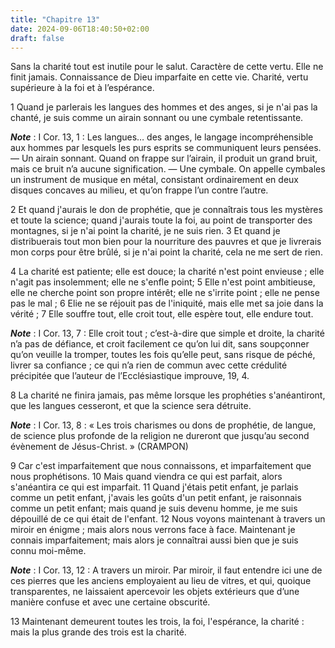 ```yaml
---
title: "Chapitre 13"
date: 2024-09-06T18:40:50+02:00
draft: false
---
```



Sans la charité tout est inutile pour le salut.
Caractère de cette vertu.
Elle ne finit jamais.
Connaissance de Dieu imparfaite en cette vie.
Charité, vertu supérieure à la foi et à l’espérance.


1 Quand je parlerais les langues des hommes et des anges, si je n'ai pas la chanté, je suis comme un airain sonnant ou une cymbale retentissante.

***Note*** :  I Cor. 13, 1 : Les langues… des anges, le langage incompréhensible aux hommes par lesquels les purs esprits se communiquent leurs pensées. ― Un airain sonnant. Quand on frappe sur l’airain, il produit un grand bruit, mais ce bruit n’a aucune signification. ― Une cymbale. On appelle cymbales un instrument de musique en métal, consistant ordinairement en deux disques concaves au milieu, et qu’on frappe l’un contre l’autre.

2 Et quand j'aurais le don de prophétie, que je connaîtrais tous les mystères et toute la science; quand j'aurais toute la foi, au point de transporter des montagnes, si je n'ai point la charité, je ne suis rien. 3 Et quand je distribuerais tout mon bien pour la nourriture des pauvres et que je livrerais mon corps pour être brûlé, si je n'ai point la charité, cela ne me sert de rien.


4 La charité est patiente; elle est douce; la charité n'est point envieuse ; elle n'agit pas insolemment; elle ne s'enfle point; 5 Elle n'est point ambitieuse, elle ne cherche point son propre intérêt; elle ne s'irrite point ; elle ne pense pas le mal ; 6 Elie ne se réjouit pas de l'iniquité, mais elle met sa joie dans la vérité ; 7 Elle souffre tout, elle croit tout, elle espère tout, elle endure tout.

***Note*** :  I Cor. 13, 7 : Elle croit tout ; c’est-à-dire que simple et droite, la charité n’a pas de défiance, et croit facilement ce qu’on lui dit, sans soupçonner qu’on veuille la tromper, toutes les fois qu’elle peut, sans risque de péché, livrer sa confiance ; ce qui n’a rien de commun avec cette crédulité précipitée que l’auteur de l’Ecclésiastique improuve, 19, 4.


8 La charité ne finira jamais, pas même lorsque les prophéties s'anéantiront, que les langues cesseront, et que la science sera détruite.

***Note*** :  I Cor. 13, 8 : « Les trois charismes ou dons de prophétie, de langue, de science plus profonde de la religion ne dureront que jusqu’au second évènement de Jésus-Christ. » (CRAMPON)

9 Car c'est imparfaitement que nous connaissons, et imparfaitement que nous prophétisons. 10 Mais quand viendra ce qui est parfait, alors s'anéantira ce qui est imparfait. 11 Quand j'étais petit enfant, je parlais comme un petit enfant, j'avais les goûts d'un petit enfant, je raisonnais comme un petit enfant; mais quand je suis devenu homme, je me suis dépouillé de ce qui était de l'enfant. 12 Nous voyons maintenant à travers un miroir en énigme ; mais alors nous verrons face à face. Maintenant je connais imparfaitement; mais alors je connaîtrai aussi bien que je suis connu moi-même.

***Note*** :  I Cor. 13, 12 : A travers un miroir. Par miroir, il faut entendre ici une de ces pierres que les anciens employaient au lieu de vitres, et qui, quoique transparentes, ne laissaient apercevoir les objets extérieurs que d’une manière confuse et avec une certaine obscurité.


13 Maintenant demeurent toutes les trois, la foi, l'espérance, la charité : mais la plus grande des trois est la charité.


